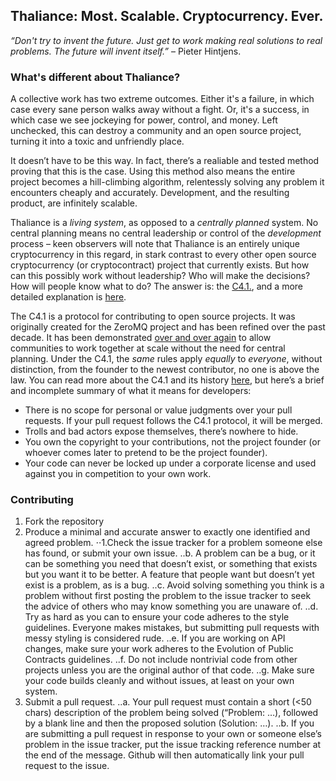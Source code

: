 ## Thaliance: Most. Scalable. Cryptocurrency. Ever.

_“Don't try to invent the future. Just get to work making real solutions to real problems. The future will invent itself.”_ – Pieter Hintjens.

### What's different about Thaliance?
A collective work has two extreme outcomes. Either it's a failure, in which case every sane person walks away without a fight. Or, it's a success, in which case we see jockeying for power, control, and money. Left unchecked, this can destroy a community and an open source project, turning it into a toxic and unfriendly place. 

It doesn’t have to be this way. In fact, there’s a realiable and tested method proving that this is the case. Using this method also means the entire project becomes a hill-climbing algorithm, relentessly solving any problem it encounters cheaply and accurately. Development, and the resulting product, are infinitely scalable.

Thaliance is a _living system_, as opposed to a _centrally planned_ system. No central planning means no central leadership or control of the _development_ process – keen observers will note that Thaliance is an entirely unique cryptocurrency in this regard, in stark contrast to every other open source cryptocurrency (or cryptocontract) project that currently exists. But how can this possibly work without leadership? Who will make the decisions? How will people know what to do? The answer is: the [C4.1.](http://rfc.zeromq.org/spec:22/), and a more detailed explanation is [here](https://hintjens.gitbooks.io/social-architecture/content/chapter4.html). 

The C4.1 is a protocol for contributing to open source projects. It was originally created for the ZeroMQ project and has been refined over the past decade. It has been demonstrated [over and over again](https://hintjens.gitbooks.io/social-architecture/content/chapter3.html) to allow communities to work together at scale without the need for central planning. Under the C4.1, the _same_ rules apply _equally_ to _everyone_, without distinction, from the founder to the newest contributor, no one is above the law. You can read more about the C4.1 and its history [here](http://zguide.zeromq.org/page:all#Chapter-The-ZeroMQ-Community), but here’s a brief and incomplete summary of what it means for developers:

-	There is no scope for personal or value judgments over your pull requests. If your pull request follows the C4.1 protocol, it will be merged.
-	Trolls and bad actors expose themselves, there’s nowhere to hide.
-	You own the copyright to your contributions, not the project founder (or whoever comes later to pretend to be the project founder).
-	Your code can never be locked up under a corporate license and used against you in competition to your own work.

### Contributing
1. Fork the repository
2. Produce a minimal and accurate answer to exactly one identified and agreed problem. 
⋅⋅1.Check the issue tracker for a problem someone else has found, or submit your own issue. 
..b.	A problem can be a bug, or it can be something you need that doesn’t exist, or something that exists but you want it to be better. A feature that people want but doesn’t yet exist is a problem, as is a bug.
..c.	Avoid solving something you think is a problem without first posting the problem to the issue tracker to seek the advice of others who may know something you are unaware of.
..d.	 Try as hard as you can to ensure your code adheres to the style guidelines. Everyone makes mistakes, but submitting pull requests with messy styling is considered rude.
..e.	If you are working on API changes, make sure your work adheres to the Evolution of Public Contracts guidelines.
..f.	Do not include nontrivial code from other projects unless you are the original author of that code.
..g.	Make sure your code builds cleanly and without issues, at least on your own system.
3.	Submit a pull request.
..a.	Your pull request must contain a short (<50 chars) description of the problem being solved (“Problem: …), followed by a blank line and then the proposed solution (Solution: …).
..b.	If you are submitting a pull request in response to your own or someone else’s problem in the issue tracker, put the issue tracking reference number at the end of the message. Github will then automatically link your pull request to the issue.
